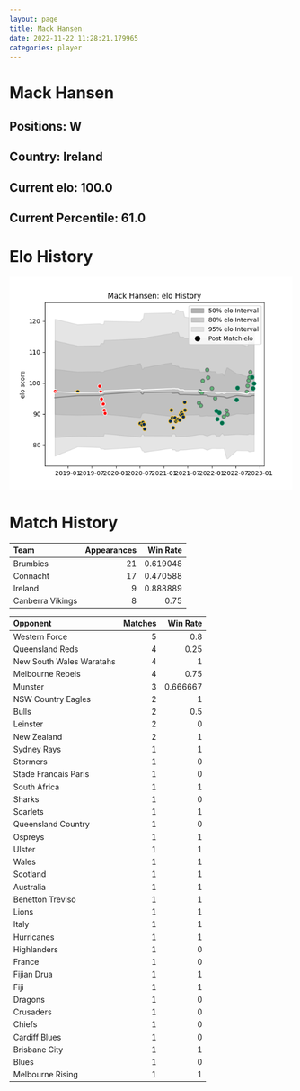 ```yaml
---  
layout: page  
title: Mack Hansen  
date: 2022-11-22 11:28:21.179965  
categories: player  
---
```

# Mack Hansen

## Positions: W

## Country: Ireland

## Current elo: 100.0

## Current Percentile: 61.0

# Elo History


![elo history](history_MackHansen.png)
# Match History


| Team             |   Appearances |   Win Rate |
|:-----------------|--------------:|-----------:|
| Brumbies         |            21 |   0.619048 |
| Connacht         |            17 |   0.470588 |
| Ireland          |             9 |   0.888889 |
| Canberra Vikings |             8 |   0.75     |

| Opponent                 |   Matches |   Win Rate |
|:-------------------------|----------:|-----------:|
| Western Force            |         5 |   0.8      |
| Queensland Reds          |         4 |   0.25     |
| New South Wales Waratahs |         4 |   1        |
| Melbourne Rebels         |         4 |   0.75     |
| Munster                  |         3 |   0.666667 |
| NSW Country Eagles       |         2 |   1        |
| Bulls                    |         2 |   0.5      |
| Leinster                 |         2 |   0        |
| New Zealand              |         2 |   1        |
| Sydney Rays              |         1 |   1        |
| Stormers                 |         1 |   0        |
| Stade Francais Paris     |         1 |   0        |
| South Africa             |         1 |   1        |
| Sharks                   |         1 |   0        |
| Scarlets                 |         1 |   1        |
| Queensland Country       |         1 |   0        |
| Ospreys                  |         1 |   1        |
| Ulster                   |         1 |   1        |
| Wales                    |         1 |   1        |
| Scotland                 |         1 |   1        |
| Australia                |         1 |   1        |
| Benetton Treviso         |         1 |   1        |
| Lions                    |         1 |   1        |
| Italy                    |         1 |   1        |
| Hurricanes               |         1 |   1        |
| Highlanders              |         1 |   0        |
| France                   |         1 |   0        |
| Fijian Drua              |         1 |   1        |
| Fiji                     |         1 |   1        |
| Dragons                  |         1 |   0        |
| Crusaders                |         1 |   0        |
| Chiefs                   |         1 |   0        |
| Cardiff Blues            |         1 |   0        |
| Brisbane City            |         1 |   1        |
| Blues                    |         1 |   0        |
| Melbourne Rising         |         1 |   1        |